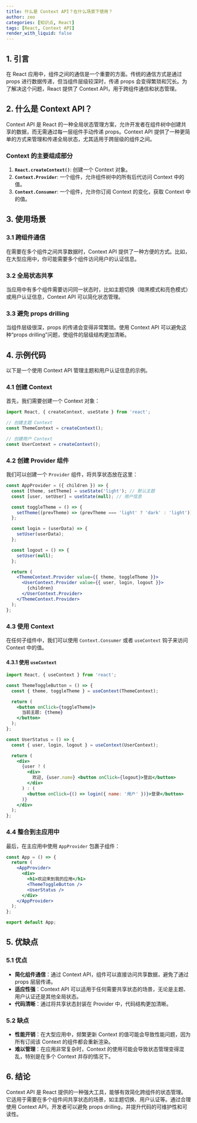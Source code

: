 ```yaml
---
title: 什么是 Context API？在什么场景下使用？
author: zeo
categories: [知识点, React]
tags: [React, Context API]
render_with_liquid: false
---
```

## 1. 引言

在 React 应用中，组件之间的通信是一个重要的方面。传统的通信方式是通过 props 进行数据传递，但当组件层级较深时，传递 props 会变得繁琐和冗长。为了解决这个问题，React 提供了 Context API，用于跨组件通信和状态管理。

## 2. 什么是 Context API？

Context API 是 React 的一种全局状态管理方案，允许开发者在组件树中创建共享的数据，而无需通过每一层组件手动传递 props。Context API 提供了一种更简单的方式来管理和传递全局状态，尤其适用于跨层级的组件之间。

### Context 的主要组成部分

1. **`React.createContext()`**: 创建一个 Context 对象。
2. **`Context.Provider`**: 一个组件，允许组件树中的所有后代访问 Context 中的值。
3. **`Context.Consumer`**: 一个组件，允许你订阅 Context 的变化，获取 Context 中的值。

## 3. 使用场景

### 3.1 跨组件通信

在需要在多个组件之间共享数据时，Context API 提供了一种方便的方式。比如，在大型应用中，你可能需要多个组件访问用户的认证信息。

### 3.2 全局状态共享

当应用中有多个组件需要访问同一状态时，比如主题切换（暗黑模式和亮色模式）或用户认证信息，Context API 可以简化状态管理。

### 3.3 避免 props drilling

当组件层级很深，props 的传递会变得非常繁琐。使用 Context API 可以避免这种“props drilling”问题，使组件的层级结构更加清晰。

## 4. 示例代码

以下是一个使用 Context API 管理主题和用户认证信息的示例。

### 4.1 创建 Context

首先，我们需要创建一个 Context 对象：

```jsx
import React, { createContext, useState } from 'react';

// 创建主题 Context
const ThemeContext = createContext();

// 创建用户 Context
const UserContext = createContext();
```

### 4.2 创建 Provider 组件

我们可以创建一个 `Provider` 组件，将共享状态放在这里：

```jsx
const AppProvider = ({ children }) => {
  const [theme, setTheme] = useState('light'); // 默认主题
  const [user, setUser] = useState(null); // 用户信息

  const toggleTheme = () => {
    setTheme((prevTheme) => (prevTheme === 'light' ? 'dark' : 'light'));
  };

  const login = (userData) => {
    setUser(userData);
  };

  const logout = () => {
    setUser(null);
  };

  return (
    <ThemeContext.Provider value={{ theme, toggleTheme }}>
      <UserContext.Provider value={{ user, login, logout }}>
        {children}
      </UserContext.Provider>
    </ThemeContext.Provider>
  );
};
```

### 4.3 使用 Context

在任何子组件中，我们可以使用 `Context.Consumer` 或者 `useContext` 钩子来访问 Context 中的值。

#### 4.3.1 使用 `useContext`

```jsx
import React, { useContext } from 'react';

const ThemeToggleButton = () => {
  const { theme, toggleTheme } = useContext(ThemeContext);

  return (
    <button onClick={toggleTheme}>
      当前主题: {theme}
    </button>
  );
};

const UserStatus = () => {
  const { user, login, logout } = useContext(UserContext);

  return (
    <div>
      {user ? (
        <div>
          欢迎, {user.name} <button onClick={logout}>登出</button>
        </div>
      ) : (
        <button onClick={() => login({ name: '用户' })}>登录</button>
      )}
    </div>
  );
};
```

### 4.4 整合到主应用中

最后，在主应用中使用 `AppProvider` 包裹子组件：

```jsx
const App = () => {
  return (
    <AppProvider>
      <div>
        <h1>欢迎来到我的应用</h1>
        <ThemeToggleButton />
        <UserStatus />
      </div>
    </AppProvider>
  );
};

export default App;
```

## 5. 优缺点

### 5.1 优点

- **简化组件通信**：通过 Context API，组件可以直接访问共享数据，避免了通过 props 层层传递。
- **适应性强**：Context API 可以适用于任何需要共享状态的场景，无论是主题、用户认证还是其他全局状态。
- **代码清晰**：通过将共享状态封装在 Provider 中，代码结构更加清晰。

### 5.2 缺点

- **性能开销**：在大型应用中，频繁更新 Context 的值可能会导致性能问题，因为所有订阅该 Context 的组件都会重新渲染。
- **难以管理**：在应用非常复杂时，Context 的使用可能会导致状态管理变得混乱，特别是在多个 Context 并存的情况下。

## 6. 结论

Context API 是 React 提供的一种强大工具，能够有效简化跨组件的状态管理。它适用于需要在多个组件间共享状态的场景，如主题切换、用户认证等。通过合理使用 Context API，开发者可以避免 props drilling，并提升代码的可维护性和可读性。